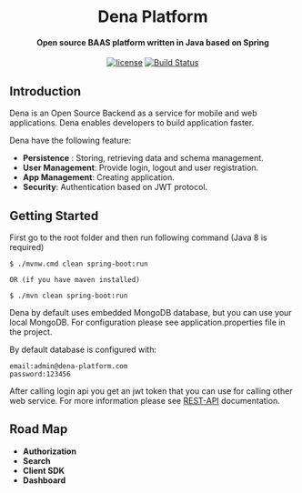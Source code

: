 <h1 align="center"> 
    Dena Platform
</h1>  

<h4 align="center">Open source BAAS platform written in Java based on Spring </h4>

<p align="center">
    <a href="http://www.apache.org/licenses/LICENSE-2.0"><img src="https://img.shields.io/badge/license-Apache%20License%202.0-blue.svg?style=flat" alt="license" title=""></a>
    <a href="https://travis-ci.org/dena-platform/Dena"><img src="https://travis-ci.org/dena-platform/Dena.svg?branch=master" alt="Build Status"></a>
</p>
   

## Introduction ##
Dena is an Open Source Backend as a service for mobile and web applications. Dena enables developers to build 
application faster.  

Dena have the following feature:  
-  **Persistence** : Storing, retrieving data and schema management.
-  **User Management**: Provide login, logout and user registration.
-  **App Management**: Creating application.
-  **Security**: Authentication based on JWT protocol.
  



## Getting Started ##
First go to the root folder and then run following command (Java 8 is required)

```
$ ./mvnw.cmd clean spring-boot:run

OR (if you have maven installed)

$ ./mvn clean spring-boot:run
```

Dena by default uses embedded MongoDB database, but you can use your local MongoDB. For configuration please 
see application.properties file in the project.  

By default database is configured with:

``` 
email:admin@dena-platform.com 
password:123456  
 ```
After calling login api you get an jwt token that you can use for calling other web service.
For more information please see 
<a href="https://github.com/dena-platform/Dena/wiki/REST-API">REST-API</a> documentation.

## Road Map ##
-   **Authorization** 
-   **Search** 
-   **Client SDK**
-   **Dashboard**

